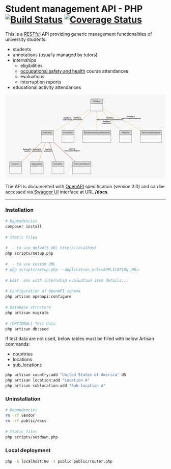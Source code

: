 # Student management API - PHP [![Build Status](https://travis-ci.org/francescozanoni/students-api-php.svg?branch=master)](https://travis-ci.org/francescozanoni/students-api-php) [![Coverage Status](https://coveralls.io/repos/github/francescozanoni/students-api-php/badge.svg?branch=master&service=github)](https://coveralls.io/github/francescozanoni/students-api-php?branch=master&service=github)

This is a [RESTful](https://en.wikipedia.org/wiki/Representational_state_transfer) API providing generic management functionalities of university students:

- students
- annotations (usually managed by tutors)
- internships
  - eligibilities
  - [occupational safety and health](https://en.wikipedia.org/wiki/Occupational_safety_and_health) course attendances
  - evaluations
  - interruption reports
- educational activity attendances

![Entity-relationship diagram](/er_diagram.png)

The API is documented with [OpenAPI](https://swagger.io/docs/specification/about/) specification (version 3.0) and can be accessed via [Swagger UI](https://swagger.io/tools/swagger-ui) interface at URL **/docs**.

----

### Installation

```bash
# Dependencies
composer install

# Static files

#  - to use default URL http://localhost
php scripts/setup.php

#  - to use custom URL
# php scripts/setup.php --application_url=<APPLICATION_URL>

# Edit .env with internship evaluation item details...

# Configuration of OpenAPI schema
php artisan openapi:configure

# Database structure
php artisan migrate

# [OPTIONAL] Test data
php artisan db:seed
```

If test data are not used, below tables must be filled with below Artisan commands:

- countries
- locations
- sub_locations

```bash
php artisan country:add "United States of America" US
php artisan location:add "Location A"
php artisan sublocation:add "Sub-location A"
```


### Uninstallation

```bash
# Dependencies
rm -rf vendor
rm -rf public/docs

# Static files
php scripts/setdown.php
```

### Local deployment

```bash
php -S localhost:80 -t public public/router.php
```
